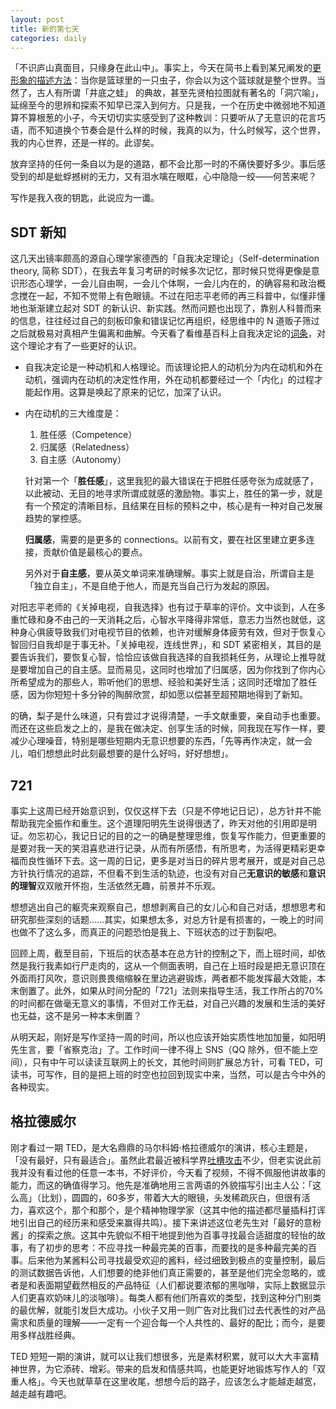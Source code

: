 ```yaml
---
layout: post
title: 新的第七天
categories: daily
---
```



「不识庐山真面目，只缘身在此山中」。事实上，今天在简书上看到某兄阐发的[更形象的描述方法](http://jianshu.io/p/abbgUq)：当你是篮球里的一只虫子，你会以为这个篮球就是整个世界。当然了，古人有所谓「井底之蛙」 的典故，甚至先贤柏拉图就有著名的「洞穴喻」，延绵至今的思辨和探索不知早已深入到何方。只是我，一个在历史中微弱地不知道算不算根葱的小子，今天切切实实感受到了这种教训：只要听从了无意识的花言巧语，而不知道换个节奏会是什么样的时候，我真的以为，什么时候写，这个世界，我的内心世界，还是一样的。此谬矣。

放弃坚持的任何一条自以为是的道路，都不会比那一时的不痛快要好多少。事后感受到的却是蚍蜉撼树的无力，又有泪水噙在眼眶，心中隐隐一绞——何苦来呢？

写作是我入夜的钥匙，此说应为一谶。

## SDT 新知
这几天出镜率颇高的源自心理学家德西的「自我决定理论」（Self-determination theory, 简称 SDT），在我去年复习考研的时候多次记忆，那时候只觉得更像是意识形态心理学，一会儿自由啊，一会儿个体啊，一会儿内在的，的确容易和政治概念搅在一起，不知不觉带上有色眼镜。不过在阳志平老师的再三科普中，似懂非懂地也渐渐建立起对 SDT 的新认识、新实践。然而问题也出现了，靠别人科普而来的信息，往往经过自己的刻板印象和错误记忆再组织，经思维中的 N 道贩子筛过之后就极易对真相产生偏离和曲解。今天看了看维基百科上自我决定论的[词条](http://en.wikipedia.org/wiki/Self-determination_theory)，对这个理论才有了一些更好的认识。

* 自我决定论是一种动机和人格理论。而该理论把人的动机分为内在动机和外在动机，强调内在动机的决定性作用，外在动机都要经过一个「内化」的过程才能起作用。这算是唤起了原来的记忆，加深了认识。

* 内在动机的三大维度是：

    1. 胜任感（Competence）
    2. 归属感（Relatedness）
    3. 自主感（Autonomy）

    针对第一个「**胜任感**」，这里我犯的最大错误在于把胜任感夸张为成就感了，以此被动、无目的地寻求所谓成就感的激励物。事实上，胜任的第一步，就是有一个预定的清晰目标，且结果在目标的预料之中，核心是有一种对自己发展趋势的掌控感。

    **归属感**，需要的是更多的 connections。以前有文，要在社区里建立更多连接，贡献价值是最核心的要点。

    另外对于**自主感**，要从英文单词来准确理解。事实上就是自治，所谓自主是「独立自主」，不是自绝于他人，而是充当自己行为发起的原因。

对阳志平老师的《关掉电视，自我选择》也有过于草率的评价。文中谈到，人在多重忙碌和身不由己的一天消耗之后，心智水平降得非常低，意志力当然也就低，这种身心俱疲导致我们对电视节目的依赖，也许对缓解身体疲劳有效，但对于恢复心智回归自我却是于事无补。「关掉电视，连线世界」，和 SDT 紧密相关，其目的是要告诉我们，要恢复心智，恰恰应该做自我选择的自我损耗任务，从理论上推导就是要增加自己的自主感。显而易见，这同时也增加了归属感，因为你找到了你内心所希望成为的那些人，聆听他们的思想、经验和美好生活；这同时还增加了胜任感，因为你短短十多分钟的陶醉欣赏，却如愿以偿甚至超预期地得到了新知。

的确，梨子是什么味道，只有尝过才说得清楚，一手文献重要，亲自动手也重要。而还在这些启发之上的，是我在做决定、创享生活的时候，同我现在写作一样，要减少心理噪音，特别是哪些短期内无意识想要的东西，「先等再作决定，就一会儿，咱们想想此时此刻最想要的是什么好吗，好好想想」。

## 721
事实上这周已经开始意识到，仅仅这样下去（只是不停地记日记），总方针并不能帮助我完全振作和重生。这个道理阳明先生说得很透了，昨天对他的引用即是明证。勿忘初心，我记日记的目的之一的确是整理思维，恢复写作能力，但更重要的是要对我一天的笑泪喜悲进行记录，从而有所感悟，有所思考，为活得更精彩更幸福而良性循环下去。这一周的日记，更多是对当日的碎片思考展开，或是对自己总方针执行情况的追踪，不但看不到生活的轨迹，也没有对自己**无意识的敏感**和**意识的理智**双双敞开怀抱，生活依然无趣，前景并不乐观。

想想逃出自己的躯壳来观察自己，想想剥离自己的女儿心和自己对话，想想思考和研究那些深刻的话题……其实，如果想太多，对总方针是有损害的，一晚上的时间也做不了这么多，而真正的问题恐怕是我上、下班状态的过于割裂吧。

回顾上周，截至目前，下班后的状态基本在总方针的控制之下，而上班时间，却依然是我行我素如行尸走肉的，这从一个侧面表明，自己在上班时段是把无意识顶在外面雨打风吹，意识则畏畏缩缩躲在里边逃避锻炼，两者都不能发挥最大效能，本末倒置了。此外，如果从时间分配的「721」法则来指导生活，我工作所占的70%的时间都在做毫无意义的事情，不但对工作无益，对自己兴趣的发展和生活的美好也无益，这不是另一种本末倒置？

从明天起，刚好是写作坚持一周的时间，所以也应该开始实质性地加加量，如阳明先生言，要「省察克治」了。工作时间一律不得上 SNS（QQ 除外，但不能上空间），只有中午可以读读互联网上的长文，其他时间则扩展总方针，可看 TED，可读书，可写作，目的是把上班的时空也拉回到现实中来，当然，可以是古今中外的各种现实。


## 格拉德威尔

刚才看过一期 TED，是大名鼎鼎的马尔科姆·格拉德威尔的演讲，核心主题是，「没有最好，只有最适合」。虽然此君最近被科学界[吐槽攻击](http://ksj.mit.edu/tracker/2013/10/should-we-stop-believing-malcolm-gladwel)不少，但老实说此前我并没有看过他的任意一本书，不好评价，今天看了视频，不得不佩服他讲故事的能力，而这的确值得学习。他先是准确地用三言两语的外貌描写引出主人公：「这么高」（比划），圆圆的，60多岁，带着大大的眼镜，头发稀疏灰白，但很有活力，喜欢这个，那个和那个，是个精神物理学家（这其中他的描述都尽量插科打诨地引出自己的经历来和感受来赢得共鸣）。接下来讲述这位老先生对「最好的意粉酱」的探索之旅。这其中先貌似不相干地提到他为百事寻找最合适甜度的轻怡的故事，有了初步的思考：不应寻找一种最完美的百事，而要找的是多种最完美的百事。后来他为某酱料公司寻找最受欢迎的酱料，经过细致到极点的变量控制，最后的测试数据告诉他，人们想要的绝非他们真正需要的，甚至是他们完全忽略的，或者是和表面期望截然相反的产品特征（人们都说要浓郁的黑咖啡，实际上数据显示人们更喜欢奶味儿的淡咖啡）。每类人都有他们所喜欢的类型，找到这种分门别类的最优解，就能引发巨大成功。小伙子又用一则广告对比我们过去代表性的对产品需求和质量的理解——一定有一个迎合每一个人共性的、最好的配比；而今，是要用多样战胜经典。

TED 短短一期的演讲，就可以让我们想很多，光是素材积累，就可以大大丰富精神世界，为它添砖、增彩。带来的启发和情感共鸣，也能更好地锻炼写作人的「双重人格」。今天也就草草在这里收尾，想想今后的路子，应该怎么才能越走越宽，越走越有趣吧。
